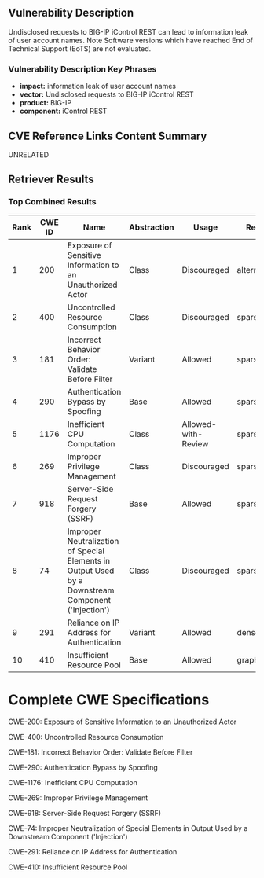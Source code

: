 ## Vulnerability Description
Undisclosed requests to BIG-IP iControl REST can lead to information leak of user account names. Note Software versions which have reached End of Technical Support (EoTS) are not evaluated.

### Vulnerability Description Key Phrases
- **impact:** information leak of user account names
- **vector:** Undisclosed requests to BIG-IP iControl REST
- **product:** BIG-IP
- **component:** iControl REST

## CVE Reference Links Content Summary
UNRELATED

## Retriever Results

### Top Combined Results

| Rank | CWE ID | Name | Abstraction | Usage  | Retrievers | Individual Scores |
|------|--------|------|-------------|-------|------------|-------------------|
| 1 | 200 | Exposure of Sensitive Information to an Unauthorized Actor | Class | Discouraged | alternate_terms | 0.800 |
| 2 | 400 | Uncontrolled Resource Consumption | Class | Discouraged | sparse | 0.081 |
| 3 | 181 | Incorrect Behavior Order: Validate Before Filter | Variant | Allowed | sparse | 0.059 |
| 4 | 290 | Authentication Bypass by Spoofing | Base | Allowed | sparse | 0.058 |
| 5 | 1176 | Inefficient CPU Computation | Class | Allowed-with-Review | sparse | 0.056 |
| 6 | 269 | Improper Privilege Management | Class | Discouraged | sparse | 0.055 |
| 7 | 918 | Server-Side Request Forgery (SSRF) | Base | Allowed | sparse | 0.054 |
| 8 | 74 | Improper Neutralization of Special Elements in Output Used by a Downstream Component ('Injection') | Class | Discouraged | sparse | 0.051 |
| 9 | 291 | Reliance on IP Address for Authentication | Variant | Allowed | dense | 0.469 |
| 10 | 410 | Insufficient Resource Pool | Base | Allowed | graph | 0.002 |



# Complete CWE Specifications

CWE-200: Exposure of Sensitive Information to an Unauthorized Actor

CWE-400: Uncontrolled Resource Consumption

CWE-181: Incorrect Behavior Order: Validate Before Filter

CWE-290: Authentication Bypass by Spoofing

CWE-1176: Inefficient CPU Computation

CWE-269: Improper Privilege Management

CWE-918: Server-Side Request Forgery (SSRF)

CWE-74: Improper Neutralization of Special Elements in Output Used by a Downstream Component ('Injection')

CWE-291: Reliance on IP Address for Authentication

CWE-410: Insufficient Resource Pool